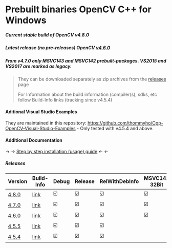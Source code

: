 # Prebuilt binaries OpenCV C++ for Windows
##### Current stable build of OpenCV v4.8.0
##### Latest release (no pre-releases) OpenCV [v4.6.0](https://github.com/opencv/opencv/releases/tag/4.8.0) 
##### From v4.7.0 only MSVC143 and MSVC142 prebuilt-packages. VS2015 and VS2017 are marked as legacy.

> They can be downloaded separately as zip archives from the  [releases](https://github.com/thommyho/Cpp-OpenCV-Windows-PreBuilts) page
> 
> For Information about the build information (compiler(s), sdks, etc follow Build-Info links (tracking since v4.5.4)

#### Aditional Visual Studio Examples
They are maintained in this repository: https://github.com/thommyho/Cpp-OpenCV-Visual-Studio-Examples - Only tested with v4.5.4 and above.

#### Additional Documentation

&#8594; &#8594; [Step by step installation (usage) guide](https://thommyho.github.io/Cpp-OpenCV-Windows-PreBuilts) &#8592; &#8592;

##### Releases

| Version                                                                                | Build-Info                                                                   | Debug                   | Release                 | RelWithDebInfo          | MSVC143 32Bit           | MSVC143 64Bit           | MSVC142 32Bit           | MSVC142 64Bit           | MSVC141 32 Bit          | MSVC141 64 Bit          | MSVC140 32 Bit          | MSVC140 64 Bit          | Example                 |
|----------------------------------------------------------------------------------------|------------------------------------------------------------------------------|-------------------------|-------------------------|-------------------------|-------------------------|-------------------------|-------------------------|-------------------------|-------------------------|-------------------------|-------------------------|-------------------------|-------------------------|
| [4.8.0 ](https://github.com/thommyho/Cpp-OpenCV-Windows-PreBuilts/releases/tag/v4.8.0) | [link](https://github.com/thommyho/Cpp-OpenCV-Windows-PreBuilts/tree/v4.8.0) | :ballot_box_with_check: | :ballot_box_with_check: | :ballot_box_with_check: | :ballot_box_with_check: | :ballot_box_with_check: | :ballot_box_with_check: | :ballot_box_with_check: |                         |                         |                         |                         | :ballot_box_with_check: |
| [4.7.0 ](https://github.com/thommyho/Cpp-OpenCV-Windows-PreBuilts/releases/tag/v4.7.0) | [link](https://github.com/thommyho/Cpp-OpenCV-Windows-PreBuilts/tree/v4.7.0) | :ballot_box_with_check: | :ballot_box_with_check: | :ballot_box_with_check: | :ballot_box_with_check: | :ballot_box_with_check: | :ballot_box_with_check: | :ballot_box_with_check: |                         |                         |                         |                         | :ballot_box_with_check: |
| [4.6.0 ](https://github.com/thommyho/Cpp-OpenCV-Windows-PreBuilts/releases/tag/v4.6.0) | [link](https://github.com/thommyho/Cpp-OpenCV-Windows-PreBuilts/tree/v4.6.0) | :ballot_box_with_check: | :ballot_box_with_check: | :ballot_box_with_check: | :ballot_box_with_check: | :ballot_box_with_check: | :ballot_box_with_check: | :ballot_box_with_check: |                         |                         |                         |                         | :ballot_box_with_check: |
| [4.5.5 ](https://github.com/thommyho/Cpp-OpenCV-Windows-PreBuilts/releases/tag/v4.5.5) | [link](https://github.com/thommyho/Cpp-OpenCV-Windows-PreBuilts/tree/v4.5.5) | :ballot_box_with_check: | :ballot_box_with_check: | :ballot_box_with_check: |                         |                         | :ballot_box_with_check: | :ballot_box_with_check: | :ballot_box_with_check: | :ballot_box_with_check: | :ballot_box_with_check: | :ballot_box_with_check: | :ballot_box_with_check: |
| [4.5.4 ](https://github.com/thommyho/Cpp-OpenCV-Windows-PreBuilts/releases/tag/v4.5.4) | [link](https://github.com/thommyho/Cpp-OpenCV-Windows-PreBuilts/tree/v4.5.4) | :ballot_box_with_check: | :ballot_box_with_check: | :ballot_box_with_check: |                         |                         | :ballot_box_with_check: | :ballot_box_with_check: | :ballot_box_with_check: | :ballot_box_with_check: | :ballot_box_with_check: | :ballot_box_with_check: | :ballot_box_with_check: |


